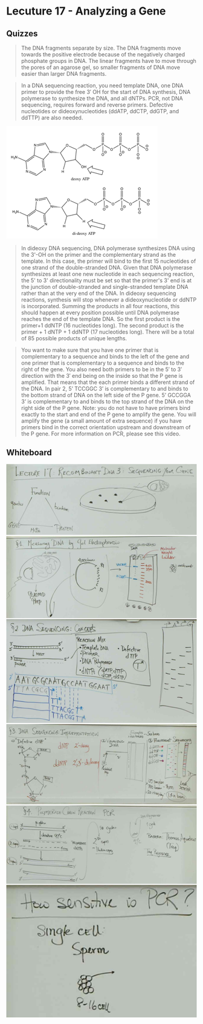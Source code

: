 # Lecuture 17 - Analyzing a Gene

## Quizzes
> The DNA fragments separate by size. The DNA fragments move towards the positive electrode because of the negatively charged phosphate groups in DNA. The linear fragments have to move through the pores of an agarose gel, so smaller fragments of DNA move easier than larger DNA fragments.

> In a DNA sequencing reaction, you need template DNA, one DNA primer to provide the free 3′ OH for the start of DNA synthesis, DNA polymerase to synthesize the DNA, and all dNTPs. PCR, not DNA sequencing, requires forward and reverse primers.
> Defective nucleotides or dideoxynucleotides (ddATP, ddCTP, ddGTP, and ddTTP) are also needed.

![ddATP](img/ddATP.png)

> In dideoxy DNA sequencing, DNA polymerase synthesizes DNA using the 3'-OH on the primer and the complementary strand as the template. In this case, the primer will bind to the first 15 nucleotides of one strand of the double-stranded DNA. Given that DNA polymerase synthesizes at least one new nucleotide in each sequencing reaction, the 5' to 3' directionality must be set so that the primer's 3' end is at the junction of double-stranded and single-stranded template DNA rather than at the very end of the DNA. In dideoxy sequencing reactions, synthesis will stop whenever a dideoxynucleotide or ddNTP is incorporated. Summing the products in all four reactions, this should happen at every position possible until DNA polymerase reaches the end of the template DNA. So the first product is the primer+1 ddNTP (16 nucleotides long). The second product is the primer + 1 dNTP + 1 ddNTP (17 nucleotides long). There will be a total of 85 possible products of unique lengths.

> You want to make sure that you have one primer that is complementary to a sequence and binds to the left of the gene and one primer that is complementary to a sequence and binds to the right of the gene. You also need both primers to be in the 5′ to 3′ direction with the 3′ end being on the inside so that the P gene is amplified. That means that the each primer binds a different strand of the DNA. In pair 2, 5’ TCCGGC 3’ is complementary to and binds to the bottom strand of DNA on the left side of the P gene. 5’ GCCGGA 3’ is complementary to and binds to the top strand of the DNA on the right side of the P gene. Note: you do not have to have primers bind exactly to the start and end of the P gene to amplify the gene. You will amplify the gene (a small amount of extra sequence) if you have primers bind in the correct orientation upstream and downstream of the P gene. For more information on PCR, please see this video.


## Whiteboard
![](img/G17_1.jpg)
![](img/G17_2.jpg)
![](img/G17_3.jpg)
![](img/G17_4.jpg)
![](img/G17_5.jpg)
![](img/G17_6.jpg)
